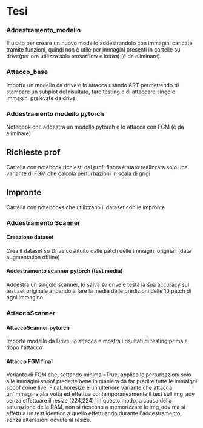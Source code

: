 # Tesi
### Addestramento_modello
É usato per creare un nuovo modello addestrandolo con immagini caricate tramite funzioni, quindi non è utile per immagini presenti in cartelle su drive(per ora utilizza solo tensorflow e keras) (è da eliminare).
### Attacco_base
Importa un modello da drive e lo attacca usando ART permettendo di stampare un subplot del risultato, fare testing e di attaccare singole immagini prelevate da drive.
### Addestramento modello pytorch
Notebook che addestra un modello pytorch e lo attacca con FGM (è da eliminare)
## Richieste prof
Cartella con notebook richiesti dal prof, finora è stato realizzata solo una variante di FGM che calcola perturbazioni in scala di grigi
## Impronte
Cartella con notebooks che utilizzano il dataset con le impronte
### Addestramento Scanner
#### Creazione dataset
Crea il dataset su Drive costituito dalle patch delle immagini originali (data augmentation offline)
#### Addestramento scanner pytorch (test media)
Addestra un singolo scanner, lo salva su drive e testa la sua accuracy sul test set originale andando a fare la media delle predizioni delle 10 patch di ogni immagine
### AttaccoScanner 
#### AttaccoScanner pytorch
Importa modello da Drive, lo attacca e mostra i risultati di testing prima e dopo l'attacco
#### Attacco FGM final
Variante di FGM che, settando minimal=True, applica le perturbazioni solo alle immagini spoof predette bene in maniera da far predire tutte le immaigni spoof come live.
Final_noresize è un'ulteriore variante che attacca un'immagine alla volta ed effettua contemporaneamente il test sull'img_adv senza effettuare il resize (224,224), in questo modo, a causa della saturazione della RAM, non si riescono a memorizzare le img_adv ma si effettua un test identico a quello effettuando durante l'addestramento, senza alterazioni dovute al resize.
